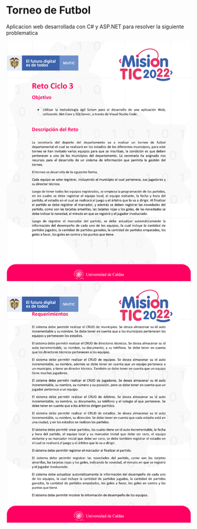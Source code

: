 # Torneo de Futbol

Aplicacion web desarrollada con C# y ASP.NET para resolver la siguiente problematica

![](Images/Reto_1.png)
![](Images/Reto_2.png)

